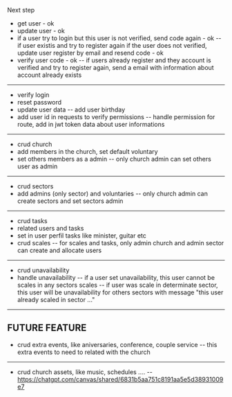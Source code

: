 Next step
- get user - ok
- update user - ok
- if a user try to login but this user is not verified, send code again - ok 
-- if user existis and try to register again if the user does not verified, update user register by email and resend code - ok
- verify user code - ok
-- if users already register and they account is verified and try to register again, send a email with information about account already exists 
-----------------
- verify login 
- reset password
- update user data
-- add user birthday
- add user id in requests to verify permissions
-- handle permission for route, add in jwt token data about user informations
-----------------
- crud church
- add members in the church, set default voluntary
- set others members as a admin
-- only church admin can set others user as admin
----------------
- crud sectors
- add admins (only sector) and voluntaries
-- only church admin can create sectors and set sectors admin
----------------
- crud tasks
- related users and tasks
- set in user perfil tasks like minister, guitar etc
- crud scales
-- for scales and tasks, only admin church and admin sector can create and allocate users
-------------
- crud unavailability
- handle unavailability
-- if a user set unavailability, this user cannot be scales in any sectors scales
-- if user was scale in determinate sector, this user will be unavailability for others sectors with message "this user already scaled in sector ..."
--------------
## FUTURE FEATURE
- crud extra events, like aniversaries, conference, couple service 
-- this extra events to need to related with the church
--------------
- crud church assets, like music, schedules ....
-- https://chatgpt.com/canvas/shared/6831b5aa751c8191aa5e5d38931009e7
 


